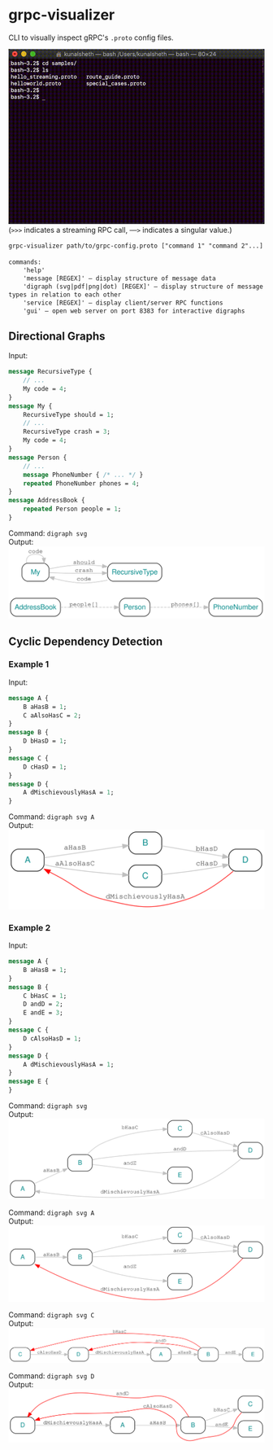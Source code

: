 # grpc-visualizer
CLI to visually inspect gRPC's `.proto` config files.
 
![Demo GIF](./demo/demo.gif)
(`>>>` indicates a streaming RPC call, `──>` indicates a singular value.)

```
grpc-visualizer path/to/grpc-config.proto ["command 1" "command 2"...]

commands: 
	'help'
	'message [REGEX]' — display structure of message data
	'digraph (svg|pdf|png|dot) [REGEX]' — display structure of message types in relation to each other
	'service [REGEX]' — display client/server RPC functions
	'gui' — open web server on port 8383 for interactive digraphs
```

## Directional Graphs  
Input:  
```proto
message RecursiveType {
    // ...
    My code = 4;
}
message My {
    RecursiveType should = 1;
    // ...
    RecursiveType crash = 3;
    My code = 4;
}
message Person {
    // ...
    message PhoneNumber { /* ... */ }
    repeated PhoneNumber phones = 4;
}
message AddressBook {
    repeated Person people = 1;
}
```
Command: `digraph svg`  
Output:  
![Demo Digraph](./demo/digraph.svg)

## Cyclic Dependency Detection  
### Example 1
Input:  
```proto
message A {
    B aHasB = 1;
    C aAlsoHasC = 2;
}
message B {
    D bHasD = 1;
}
message C {
    D cHasD = 1;
}
message D {
    A dMischievouslyHasA = 1;
}
```
Command: `digraph svg A`  
Output:  
![Demo Cyclic Dependency Detection](./demo/huans_first_drawing_AFTER.svg)

### Example 2
Input:  
```proto
message A {
    B aHasB = 1;
}
message B {
    C bHasC = 1;
    D andD = 2;
    E andE = 3;
}
message C {
    D cAlsoHasD = 1;
}
message D {
    A dMischievouslyHasA = 1;
}
message E {
}
```
Command: `digraph svg`  
Output:  
![Demo Cyclic Dependency Detection](./demo/huans_second_drawing_BEFORE.svg)

Command: `digraph svg A`  
Output:  
![Demo Cyclic Dependency Detection](./demo/huans_second_drawing_AFTER.svg)

Command: `digraph svg C`  
Output:  
![Demo Cyclic Dependency Detection](./demo/huans_second_drawing_AFTER_C.svg)

Command: `digraph svg D`  
Output:  
![Demo Cyclic Dependency Detection](./demo/huans_second_drawing_AFTER_D.svg)

